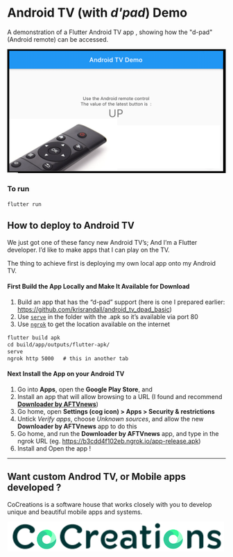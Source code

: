 # Android TV (with *d'pad*) Demo

A demonstration of a Flutter Android TV app , showing how the "d-pad" (Android remote) can be accessed.

![](ss.png)

### To run

```
flutter run
```

## How to deploy to Android TV

We just got one of these fancy new Android TV’s; And I’m a Flutter developer.
I’d like to make apps that I can play on the TV.

The thing to achieve first is deploying my own local app onto my Android TV.

#### First Build the App Locally and Make It Available for Download

1. Build an app that has the “d-pad” support (here is one I prepared earlier: https://github.com/krisrandall/android_tv_dpad_basic)
2. Use [`serve`](https://www.npmjs.com/package/serve) in the folder with the .apk so it’s available via port 80
3. Use [`ngrok`](https://ngrok.com/) to get the location available on the internet

```
flutter build apk  
cd build/app/outputs/flutter-apk/
serve
ngrok http 5000   # this in another tab
```

#### Next Install the App on your Android TV

1. Go into **Apps**, open the **Google Play Store**, and
2. Install an app that will allow browsing to a URL
(I found and recommend [**Downloader by AFTVnews**](https://play.google.com/store/apps/details?id=com.esaba.downloader))
3. Go home, open **Settings (cog icon) > Apps > Security & restrictions**
4. Untick *Verify apps*, choose *Unknown sources*, and allow the new **Downloader by AFTVnews** app to do this
5. Go home, and run the **Downloader by AFTVnews** app,
and type in the ngrok URL
(eg. https://b3cdd4f102eb.ngrok.io/app-release.apk)
6. Install and Open the app !

-----

## Want custom Androd TV, or Mobile apps developed ?

CoCreations is a software house that works closely with you to develop unique and beautiful mobile apps and systems.

[![](ccl.png)](https://cocreations.com.au/)
